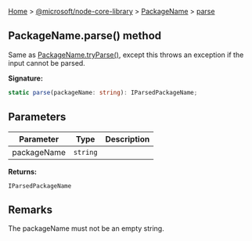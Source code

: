 [Home](./index) &gt; [@microsoft/node-core-library](./node-core-library.md) &gt; [PackageName](./node-core-library.packagename.md) &gt; [parse](./node-core-library.packagename.parse.md)

## PackageName.parse() method

Same as [PackageName.tryParse()](./node-core-library.packagename.tryparse.md)<!-- -->, except this throws an exception if the input cannot be parsed.

<b>Signature:</b>

```typescript
static parse(packageName: string): IParsedPackageName;
```

## Parameters

|  Parameter | Type | Description |
|  --- | --- | --- |
|  packageName | `string` |  |

<b>Returns:</b>

`IParsedPackageName`

## Remarks

The packageName must not be an empty string.

